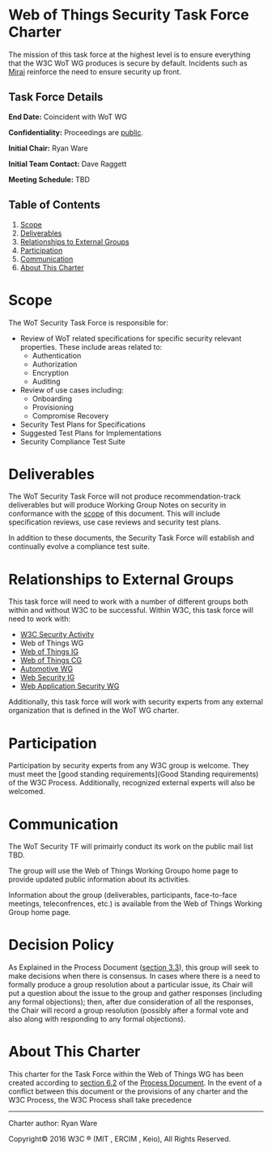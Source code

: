 
# Web of Things Security Task Force Charter
The mission of this task force at the highest level is to ensure everything that the W3C WoT WG produces is secure by default.  Incidents such as [Mirai](https://en.wikipedia.org/wiki/Mirai_(malware)) reinforce the need to ensure security up front.

## Task Force Details

**End Date:** Coincident with WoT WG

**Confidentiality:** Proceedings are [public](https://www.w3.org/2005/10/Process-20051014/comm.html#confidentiality-levels).

**Initial Chair:** Ryan Ware

**Initial Team Contact:** Dave Raggett

**Meeting Schedule:** TBD


## Table of Contents
1. [Scope](#scope)
2. [Deliverables](#deliverables)
3. [Relationships to External Groups](#relationships-to-external-groups)
4. [Participation](#participation)
5. [Communication](#communication)
6. [About This Charter](#about-this-charter)

# Scope
The WoT Security Task Force is responsible for:

* Review of WoT related specifications for specific security relevant properties.  These include areas related to:
    * Authentication
    * Authorization
    * Encryption
    * Auditing
* Review of use cases including:
    * Onboarding
    * Provisioning
    * Compromise Recovery
* Security Test Plans for Specifications
* Suggested Test Plans for Implementations
* Security Compliance Test Suite

# Deliverables
The WoT Security Task Force will not produce recommendation-track deliverables but will produce Working Group Notes on security in conformance with the [scope](#scope) of this document.  This will include specification reviews, use case reviews and security test plans.

In addition to these documents, the Security Task Force will establish and continually evolve a compliance test suite.

# Relationships to External Groups
This task force will need to work with a number of different groups both within and without W3C to be successful.  Within W3C, this task force will need to work with:

* [W3C Security Activity](https://www.w3.org/Security/)
* Web of Things WG
* [Web of Things IG](https://www.w3.org/WoT/IG/)
* [Web of Things CG](https://www.w3.org/community/wot/)
* [Automotive WG](https://www.w3.org/auto/wg/)
* [Web Security IG](https://www.w3.org/2011/07/security-ig-charter.html)
* [Web Application Security WG](https://www.w3.org/2011/webappsec/)

Additionally, this task force will work with security experts from any external organization that is defined in the WoT WG charter.

# Participation
Participation by security experts from any W3C group is welcome.  They must meet the [good standing requirements](Good Standing requirements) of the W3C Process.  Additionally, recognized external experts will also be welcomed.

# Communication
The WoT Security TF will primairly conduct its work on the public mail list TBD.

The group will use the Web of Things Working Groupo home page to provide updated public information about its activities.

Information about the group (deliverables, participants, face-to-face meetings, teleconfrences, etc.) is available from the Web of Things Working Group home page.

# Decision Policy
As Explained in the Process Document ([section 3.3](https://www.w3.org/Consortium/Process/policies#Consensus)), this group will seek to make decisions when there is consensus.  In cases where there is a need to formally produce a group resolution about a particular issue, its Chair will put a question about the issue to the group and gather responses (including any formal objections); then, after due consideration of all the responses, the Chair will record a group resolution (possibly after a formal vote and also along with responding to any formal objections).

# About This Charter
This charter for the Task Force within the Web of Things WG has been created according to [section 6.2](https://www.w3.org/Consortium/Process/groups#GAGeneral) of the [Process Document](https://www.w3.org/Consortium/Process).  In the event of a conflict between this document or the provisions of any charter and the W3C Process, the W3C Process shall take precedence

---
Charter author: Ryan Ware

Copyright© 2016 W3C ® (MIT , ERCIM , Keio), All Rights Reserved.

